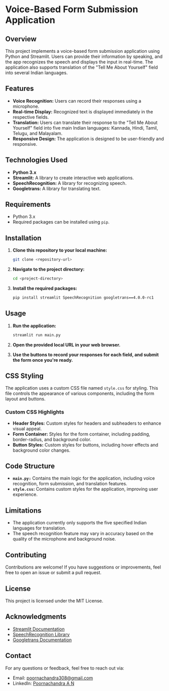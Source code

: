 # Voice-Based Form Submission Application

## Overview

This project implements a voice-based form submission application using Python and Streamlit. Users can provide their information by speaking, and the app recognizes the speech and displays the input in real-time. The application also supports translation of the "Tell Me About Yourself" field into several Indian languages.

## Features

- **Voice Recognition:** Users can record their responses using a microphone.
- **Real-time Display:** Recognized text is displayed immediately in the respective fields.
- **Translation:** Users can translate their response to the "Tell Me About Yourself" field into five main Indian languages: Kannada, Hindi, Tamil, Telugu, and Malayalam.
- **Responsive Design:** The application is designed to be user-friendly and responsive.

## Technologies Used

- **Python 3.x**
- **Streamlit:** A library to create interactive web applications.
- **SpeechRecognition:** A library for recognizing speech.
- **Googletrans:** A library for translating text.
  
## Requirements

- Python 3.x
- Required packages can be installed using `pip`.

## Installation

1. **Clone this repository to your local machine:**
   ```bash
   git clone <repository-url>
   ```

2. **Navigate to the project directory:**
   ```bash
   cd <project-directory>
   ```

3. **Install the required packages:**
   ```bash
   pip install streamlit SpeechRecognition googletrans==4.0.0-rc1
   ```

## Usage

1. **Run the application:**
   ```bash
   streamlit run main.py
   ```

2. **Open the provided local URL in your web browser.**

3. **Use the buttons to record your responses for each field, and submit the form once you're ready.**

## CSS Styling

The application uses a custom CSS file named `style.css` for styling. This file controls the appearance of various components, including the form layout and buttons.

### Custom CSS Highlights

- **Header Styles:** Custom styles for headers and subheaders to enhance visual appeal.
- **Form Container:** Styles for the form container, including padding, border-radius, and background color.
- **Button Styles:** Custom styles for buttons, including hover effects and background color changes.

## Code Structure

- **`main.py:`** Contains the main logic for the application, including voice recognition, form submission, and translation features.
- **`style.css`:** Contains custom styles for the application, improving user experience.

## Limitations

- The application currently only supports the five specified Indian languages for translation.
- The speech recognition feature may vary in accuracy based on the quality of the microphone and background noise.

## Contributing

Contributions are welcome! If you have suggestions or improvements, feel free to open an issue or submit a pull request.

## License

This project is licensed under the MIT License.

## Acknowledgments

- [Streamlit Documentation](https://docs.streamlit.io/)
- [SpeechRecognition Library](https://pypi.org/project/SpeechRecognition/)
- [Googletrans Documentation](https://pypi.org/project/googletrans/)

## Contact

For any questions or feedback, feel free to reach out via:

- Email: [poornachandra308@gmail.com](mailto:poornachandra308@gmail.com)
- LinkedIn: [Poornachandra A N](https://www.linkedin.com/in/poornachandra-a-n-602aa1233/)

```

